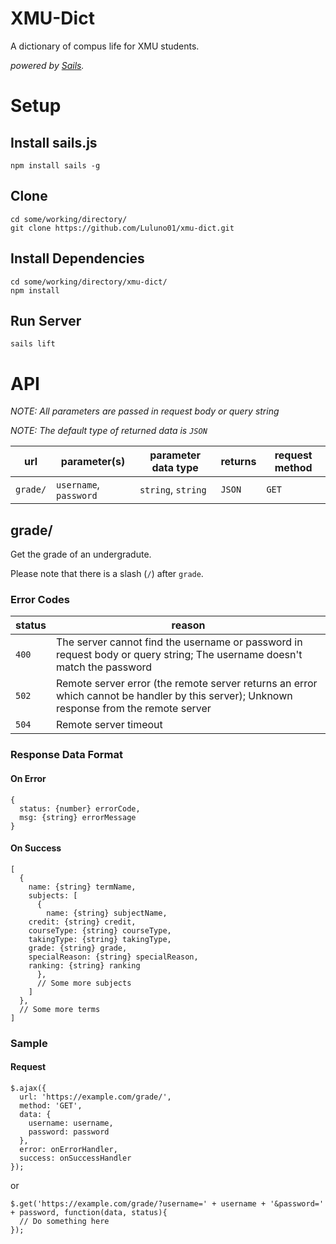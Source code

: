 # XMU-Dict

A dictionary of compus life for XMU students.

*powered by [Sails](http://sailsjs.org).*

# Setup

## Install sails.js

```@Shell
npm install sails -g
```

## Clone

```@Shell
cd some/working/directory/
git clone https://github.com/Luluno01/xmu-dict.git
```

## Install Dependencies

```@Shell
cd some/working/directory/xmu-dict/
npm install
```

## Run Server

```@Shell
sails lift
```
# API

*NOTE: All parameters are passed in request body or query string*

*NOTE: The default type of returned data is `JSON`*

|   url    |      parameter(s)      |   parameter data type   |  returns  |  request method  |
|----------|------------------------|-------------------------|-----------|------------------|
| `grade/` | `username`, `password` |   `string`, `string`    |  `JSON`   |      `GET`       |

## grade/

Get the grade of an undergradute. 

Please note that there is a slash (`/`) after `grade`.

### Error Codes

| status | reason |
|--------|--------|
| `400`  | The server cannot find the username or password in request body or query string; The username doesn't match the password |
| `502`  | Remote server error (the remote server returns an error which cannot be handler by this server); Unknown response from the remote server |
| `504`  | Remote server timeout |

### Response Data Format

#### On Error

```@JSON
{
  status: {number} errorCode,
  msg: {string} errorMessage
}
```

#### On Success

```@JSON
[
  {
    name: {string} termName,
    subjects: [
      {
        name: {string} subjectName,
	credit: {string} credit,
	courseType: {string} courseType,
	takingType: {string} takingType,
	grade: {string} grade,
	specialReason: {string} specialReason,
	ranking: {string} ranking
      },
      // Some more subjects
    ]
  },
  // Some more terms
]
```

### Sample

#### Request

```@JavaScript
$.ajax({
  url: 'https://example.com/grade/',
  method: 'GET',
  data: {
    username: username,
    password: password
  },
  error: onErrorHandler,
  success: onSuccessHandler
});
```

or

```@JavaScript
$.get('https://example.com/grade/?username=' + username + '&password=' + password, function(data, status){
  // Do something here
});
```

